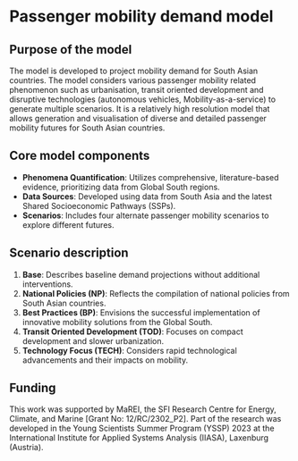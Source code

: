 # Passenger mobility demand model

## Purpose of the model

The model is developed to project mobility demand for South Asian countries. The model considers various passenger mobility related phenomenon such as urbanisation, transit oriented development and disruptive technologies (autonomous vehicles, Mobility-as-a-service) to generate multiple scenarios. It is a relatively high resolution model that allows generation and visualisation of diverse and detailed passenger mobility futures for South Asian countries. 

## Core model components

- **Phenomena Quantification**: Utilizes comprehensive, literature-based evidence, prioritizing data from Global South regions.
- **Data Sources**: Developed using data from South Asia and the latest Shared Socioeconomic Pathways (SSPs).
- **Scenarios**: Includes four alternate passenger mobility scenarios to explore different futures.

## Scenario description

1. **Base**: Describes baseline demand projections without additional interventions.
2. **National Policies (NP)**: Reflects the compilation of national policies from South Asian countries.
3. **Best Practices (BP)**: Envisions the successful implementation of innovative mobility solutions from the Global South.
4. **Transit Oriented Development (TOD)**: Focuses on compact development and slower urbanization.
5. **Technology Focus (TECH)**: Considers rapid technological advancements and their impacts on mobility.

## Funding

This work was supported by MaREI, the SFI Research Centre for Energy, Climate, and Marine [Grant No: 12/RC/2302_P2]. Part of the research was developed in the Young Scientists Summer Program (YSSP) 2023 at the International Institute for Applied Systems Analysis (IIASA), Laxenburg (Austria).

